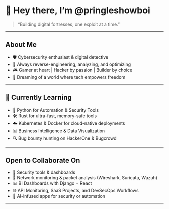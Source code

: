 # 👋 Hey there, I’m @pringleshowboi

> “Building digital fortresses, one exploit at a time.”

---

## About Me

- 🛡️ Cybersecurity enthusiast & digital detective  
- 🧠 Always reverse-engineering, analyzing, and optimizing  
- 🎮 Gamer at heart | Hacker by passion | Builder by choice  
- 🚀 Dreaming of a world where tech empowers freedom

---

## 🌱 Currently Learning

- 🐍 Python for Automation & Security Tools  
- 🛠️ Rust for ultra-fast, memory-safe tools  
- ☁️ Kubernetes & Docker for cloud-native deployments  
- 📊 Business Intelligence & Data Visualization  
- 🔍 Bug bounty hunting on HackerOne & Bugcrowd

---

## Open to Collaborate On

- 🔐 Security tools & dashboards  
- 📡 Network monitoring & packet analysis (Wireshark, Suricata, Wazuh)  
- 📊 BI Dashboards with Django + React  
- 🌐 API Monitoring, SaaS Projects, and DevSecOps Workflows  
- 🤖 AI-infused apps for security or automation

---


<!---
pringleshowboi/pringleshowboi is a ✨ special ✨ repository because its `README.md` (this file) appears on your GitHub profile.
You can click the Preview link to take a look at your changes.
--->
